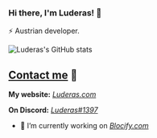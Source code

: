 ### Hi there, I'm Luderas! 👋

⚡ Austrian developer.  
<!--
🤖 Creator of [SYMY](https://symy.netlify.app/) Discord bot.  
-->

![Luderas's GitHub stats](https://github-readme-stats.vercel.app/api?username=Luderas&count_private=true&show_icons=true&theme=tokyonight&border_radius=20px)

## [Contact me](mailto:lukas.kritsotakis@gmail.com) 💼

**My website:** *[Luderas.com](https://Luderas.com)*
<!--
**My Cydia repo:** *[repo.Luderas.ml](https://repo.Luderas.ml)*
-->
**On Discord:** *[Luderas#1397](https://discordapp.com/users/411650776159617025)*


- 🔭 I’m currently working on *[Blocify.com](https://blocify.luderas.com)*
<!--
- 🌱 I’m currently learning ...
- 👯 I’m looking to collaborate on ...
- 🤔 I’m looking for help with ...
- 💬 Ask me about ...
- 📫 How to reach me: ...
- 😄 Pronouns: ...
- ⚡ Fun fact: ...
-->

